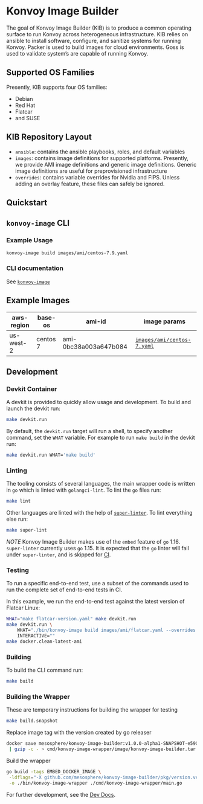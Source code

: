 # Konvoy Image Builder

The goal of Konvoy Image Builder (KIB) is to produce a common operating surface to run Konvoy across heterogeneous infrastructure. KIB relies on ansible to install software, configure, and sanitize systems for running Konvoy. Packer is used to build images for cloud environments. Goss is used to validate system’s are capable of running Konvoy.

## Supported OS Families

Presently, KIB supports four OS families:

- Debian
- Red Hat
- Flatcar
- and SUSE

## KIB Repository Layout

- `ansible`: contains the ansible playbooks, roles, and default variables
- `images`: contains image definitions for supported platforms. Presently, we provide AMI image definitions and generic image definitions. Generic image definitions are useful for preprovisioned infrastructure
- `overrides`: contains variable overrides for Nvidia and FIPS. Unless adding an overlay feature, these files can safely be ignored.

## Quickstart

## `konvoy-image` CLI

### Example Usage

```sh
konvoy-image build images/ami/centos-7.9.yaml
```

### CLI documentation

See [`konvoy-image`](docs/cli/konvoy-image.md)

## Example Images

| aws-region | base-os  | ami-id                | image params                                           |
|------------|----------|-----------------------|--------------------------------------------------------|
| us-west-2  | centos 7 | ami-0bc38a003a647b084 | [`images/ami/centos-7.yaml`](images/ami/centos-7.yaml) |

## Development

### Devkit Container

A devkit is provided to quickly allow usage and development. To build and
launch the devkit run:

```sh
make devkit.run
```

By default, the `devkit.run` target will run a shell, to specify another
command, set the `WHAT` variable. For example to run `make build` in the
devkit run:

```sh
make devkit.run WHAT='make build'
```

### Linting

The tooling consists of several languages, the main wrapper code is written in
`go` which is linted with `golangci-lint`. To lint the `go` files run:

```sh
make lint
```

Other languages are linted with the help of
[`super-linter`](https://github.com/github/super-linter). To lint everything
else run:

```sh
make super-lint
```

*NOTE* Konvoy Image Builder makes use of the `embed` feature of `go` 1.16.
`super-linter` currently uses `go` 1.15. It is expected that the `go` linter
will fail under `super-linter`, and is skipped for
[CI](.github/workflows/lint.yml).

### Testing

To run a specific end-to-end test, use a subset of the commands used to run the complete set of end-to-end tests in CI.

In this example, we run the end-to-end test against the latest version of Flatcar Linux:

```sh
WHAT="make flatcar-version.yaml" make devkit.run
make devkit.run \
    WHAT="./bin/konvoy-image build images/ami/flatcar.yaml --overrides flatcar-version.yaml -v 5" \
    INTERACTIVE=""
make docker.clean-latest-ami
```

### Building

To build the CLI command run:

```sh
make build
```

### Building the Wrapper

These are temporary instructions for building the wrapper for testing

```sh
make build.snapshot
```

Replace image tag with the version created by go releaser

```sh
docker save mesosphere/konvoy-image-builder:v1.0.0-alpha1-SNAPSHOT-e590962 \
 | gzip -c - > cmd/konvoy-image-wrapper/image/konvoy-image-builder.tar.gz
```

Build the wrapper

```sh
go build -tags EMBED_DOCKER_IMAGE \
 -ldflags="-X github.com/mesosphere/konvoy-image-builder/pkg/version.version=v1.0.0-alpha1-SNAPSHOT-e590962" \
 -o ./bin/konvoy-image-wrapper ./cmd/konvoy-image-wrapper/main.go
```

For further development, see the [Dev Docs](docs/dev).
